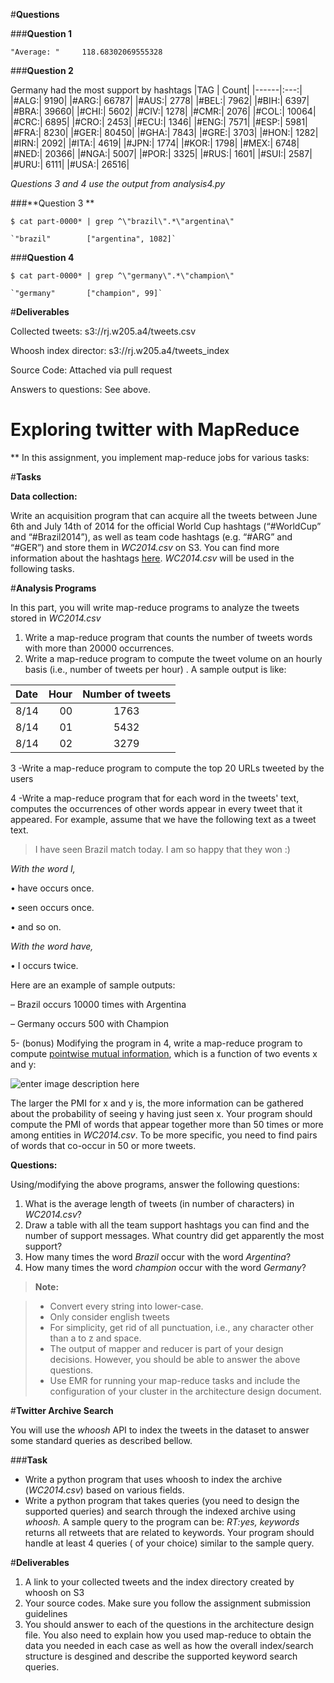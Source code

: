 #**Questions**

###**Question 1**

`"Average: "     118.68302069555328`

###**Question 2**

Germany had the most support by hashtags
|TAG | Count|
|------|:---:|
|\#ALG:|	9190|
|\#ARG:|	66787|
|\#AUS:|	2778|
|\#BEL:|	7962|
|\#BIH:|	6397|
|\#BRA:|	39660|
|\#CHI:|	5602|
|\#CIV:|	1278|
|\#CMR:|	2076|
|\#COL:|	10064|
|\#CRC:|	6895|
|\#CRO:|	2453|
|\#ECU:|	1346|
|\#ENG:|	7571|
|\#ESP:|	5981|
|\#FRA:|	8230|
|\#GER:|	80450|
|\#GHA:|	7843|
|\#GRE:|	3703|
|\#HON:|	1282|
|\#IRN:|	2092|
|\#ITA:|	4619|
|\#JPN:|	1774|
|\#KOR:|	1798|
|\#MEX:|	6748|
|\#NED:|	20366|
|\#NGA:|	5007|
|\#POR:|	3325|
|\#RUS:|	1601|
|\#SUI:|	2587|
|\#URU:|	6111|
|\#USA:|	26516|


*Questions 3 and 4 use the output from analysis4.py*

###**Question 3 **

`$ cat part-0000* | grep ^\"brazil\".*\"argentina\"`

	`"brazil"        ["argentina", 1082]`
	
###**Question 4**

`$ cat part-0000* | grep ^\"germany\".*\"champion\"`

	`"germany"       ["champion", 99]`
	
#**Deliverables**

Collected tweets: s3://rj.w205.a4/tweets.csv

Whoosh index director: s3://rj.w205.a4/tweets_index

Source Code: Attached via pull request

Answers to questions: See above.




**Exploring twitter with MapReduce**
=============

**
In this assignment, you implement map-reduce jobs for various tasks:


#**Tasks**

**Data collection:** 
 
 Write an acquisition program that can acquire all the tweets between June 6th and July 14th of 2014 for the official World Cup hashtags (“#WorldCup” and “#Brazil2014”), as well as team code hashtags (e.g. “#ARG” and “#GER”) and store them in *WC2014.csv* on S3. You can find more information about the hashtags [here](https://blog.twitter.com/en-gb/2014/follow-the-2014-world-cup-on-twitter). *WC2014.csv* will be used in the following tasks.

#**Analysis Programs**

 In this part, you will write map-reduce programs to analyze the tweets stored in *WC2014.csv*
 
 1. Write a map-reduce program that counts the number of tweets words with more than 20000 occurrences.
 2. Write a map-reduce program to compute the tweet volume on an hourly basis (i.e., number of tweets per hour) .  A sample output is like:

| Date     | Hour | Number of tweets   |
| :------- | ----: | :---: |
| 8/14 | 00|  1763    |
| 8/14     | 01   |   5432   |
| 8/14     | 02    |  3279  |

 3  -Write a map-reduce program to compute the top 20 URLs tweeted by the users
 
 4  -Write a map-reduce program that for each word in the tweets' text,  computes the occurrences of other words appear in every tweet that it appeared.
For example, assume that we have the following text as a tweet text.

> I have seen Brazil match today. I am so happy that they won :)

*With the word I,*

• have occurs once.

• seen occurs once.

• and so on.

*With the word have,*

• I occurs twice.

Here are an example of sample outputs:

– Brazil occurs 10000 times with Argentina

– Germany occurs 500 with Champion


 

5- (bonus) Modifying the program in 4, write a map-reduce program to compute [pointwise mutual information](http://en.wikipedia.org/wiki/Pointwise_mutual_information), which is a function of two events x and y:

  ![enter image description here](http://www.sciweavers.org/upload/Tex2Img_1427156570/render.png)
  
  The larger the  PMI for x and y is, the more information can be gathered about the probability of seeing y having just seen x. Your program should compute the PMI of words  that appear together more than 50 times or more among entities in *WC2014.csv*. To be more specific,  you need to find pairs of words that co-occur in 50 or more tweets. 



**Questions:** 

Using/modifying the above programs, answer the following questions:

 1. What is the average length of tweets (in number of characters) in *WC2014.csv*?
 2. Draw a table with all the team support hashtags you can find and the number of support messages. What country did get apparently the most support?
 3. How many times the word *Brazil* occur with the word *Argentina*?
 4. How many times the word *champion* occur with the word *Germany*?


> **Note:**

> -  Convert every string into lower-case.
> -  Only consider english tweets
> -  For simplicity, get rid of all punctuation, i.e., any character other than a to z and space. 
> - The output of mapper and reducer is part of your design decisions. However, you should be able to answer the above questions.
> - Use EMR for running your map-reduce tasks and include the configuration of your cluster in the architecture design document.



#**Twitter Archive Search**

You will use the *whoosh* API to index the tweets in the dataset to answer some standard queries as described bellow.

###**Task**

 - Write a python program that uses whoosh to index the archive (*WC2014.csv*) based on various fields.
 - Write a python program that takes queries (you need to design the supported queries)  and search through the indexed archive using *whoosh.* A sample query to the program can be: *RT:yes, keywords* returns all retweets  that are related to keywords. Your program should handle at least 4 queries ( of your choice) similar to the sample query.



#**Deliverables**

 1. A link to your collected tweets and the index directory created by whoosh on S3
 2. Your source codes. Make sure you follow the assignment submission guidelines 
 2. You should  answer to each of the questions in the architecture design file. You also need to explain how you used map-reduce to obtain the data you needed in each case as well as how the overall index/search structure is desgined and describe the supported keyword search queries.
 
 
